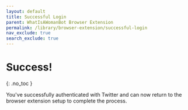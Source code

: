 ```yaml
---
layout: default
title: Successful Login
parent: WhatIsAWomanBot Browser Extension
permalink: /library/browser-extension/successful-login
nav_exclude: true
search_exclude: true
---
```


# Success!
{: .no_toc }

You've successfully authenticated with Twitter and can now return to the browser extension setup to complete the process.

